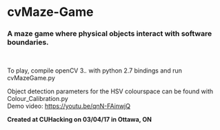 # cvMaze-Game
<h3>A maze game where physical objects interact with software boundaries.</h3>
<br/>

To play, compile openCV 3.*.* with python 2.7 bindings and run cvMazeGame.py

Object detection parameters for the HSV colourspace can be found with Colour_Calibration.py
<br/>
Demo video: https://youtu.be/qnN-FAinwjQ

**Created at CUHacking on 03/04/17 in Ottawa, ON**
